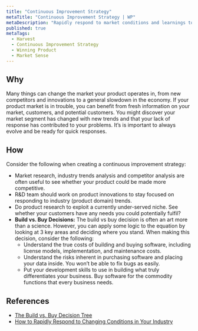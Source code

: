 ```yaml
---
title: "Continuous Improvement Strategy"
metaTitle: "Continuous Improvement Strategy | WP"
metaDescription: "Rapidly respond to market conditions and learnings to sustain a competitive edge. Iteratively improve the product with improve, invent, or buy decisions aligning with business goals and timelines."
published: true
metaTags:
  - Harvest
  - Continuous Improvement Strategy
  - Winning Product
  - Market Sense
---
```


## Why

Many things can change the market your product operates in, from new competitors and innovations to a general slowdown in the economy. If your product market is in trouble, you can benefit from fresh information on your market, customers, and potential customers. You might discover your market segment has changed with new trends and that your lack of response has contributed to your problems. It’s is important to always evolve and be ready for quick responses.

## How

Consider the following when creating a continuous improvement strategy:

- Market research, industry trends analysis and competitor analysis are often useful to see whether your product could be made more competitive.
- R&D team should work on product innovations to stay focused on responding to industry (product domain) trends.
- Do product research to exploit a currently under-served niche. See whether your customers have any needs you could potentially fulfil? 
- **Build vs. Buy Decisions:** The build vs buy decision is often an art more than a science. However, you can apply some logic to the equation by looking at 3 key areas and deciding where you stand. When making this decision, consider the following:
  - Understand the true costs of building and buying software, including license models, implementation, and maintenance costs.
  - Understand the risks inherent in purchasing software and placing your data inside. You won’t be able to fix bugs as easily.
  - Put your development skills to use in building what truly differentiates your business. Buy software for the commodity functions that every business needs.

## References

- [The Build vs. Buy Decision Tree](https://www.scalyr.com/blog/build-vs-buy/)
- [How to Rapidly Respond to Changing Conditions in Your Industry](https://income-outcome.com/rapid-response-industry-changes/)
